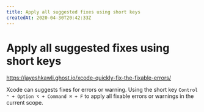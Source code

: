```yaml
---
title: Apply all suggested fixes using short keys
createdAt: 2020-04-30T20:42:33Z
---
```


# Apply all suggested fixes using short keys

https://jayeshkawli.ghost.io/xcode-quickly-fix-the-fixable-errors/

Xcode can suggests fixes for errors or warning. Using the short key `Control ⌃ + Option ⌥ + Command ⌘ + F` to apply all fixable errors or warnings in the current scope.